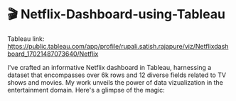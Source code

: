 # 🎬 Netflix-Dashboard-using-Tableau
Tableau link: https://public.tableau.com/app/profile/rupali.satish.rajapure/viz/Netflixdashboard_17021487073640/Netflix

I've crafted an informative Netflix dashboard in Tableau, harnessing a dataset that encompasses over 6k rows and 12 diverse fields related to TV shows and movies. My work unveils the power of data vizualization in the entertainment domain. Here's a glimpse of the magic:

# 
